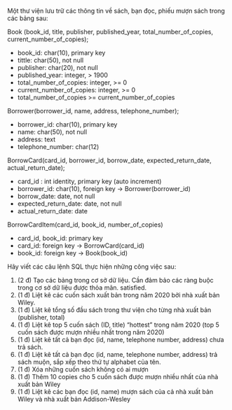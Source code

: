 Một thư viện lưu trữ các thông tin về sách, bạn đọc, phiếu mượn sách trong các bảng sau:

Book (book_id, title, publisher, published_year, total_number_of_copies, current_number_of_copies);
- book_id: char(10), primary key
- tittle: char(50), not null
- publisher: char(20), not null
- published_year: integer, > 1900
- total_number_of_copies: integer, >= 0
- current_number_of_copies: integer, >= 0
- total_number_of_copies >= current_number_of_copies

Borrower(borrower_id, name, address, telephone_number);
- borrower_id: char(10), primary key
- name: char(50), not null
- address: text
- telephone_number: char(12)

BorrowCard(card_id, borrower_id, borrow_date, expected_return_date, actual_return_date);
- card_id : int identity, primary key (auto increment)
- borrower_id: char(10), foreign key → Borrower(borrower_id)
- borrow_date: date, not null
- expected_return_date: date, not null
- actual_return_date: date

BorrowCardItem(card_id, book_id, number_of_copies)
- card_id, book_id: primary key
- card_id: foreign key → BorrowCard(card_id)
- book_id: foreign key → Book(book_id)

Hãy viết các câu lệnh SQL thực hiện những công việc sau:

1. (2 đ) Tạo các bảng trong cơ sở dữ liệu. Cần đảm bảo các ràng buộc trong cơ sở dữ liệu được 
thỏa mãn. satisfied.
2. (1 đ) Liệt kê các cuốn sách xuất bản trong năm 2020 bởi nhà xuất bản Wiley.
3. (1 đ) Liệt kê tổng số đầu sách trong thư viện cho từng nhà xuất bản (publisher, total)
4. (1 đ) Liệt kê top 5 cuốn sách (ID, title) “hottest” trong năm 2020 (top 5 cuốn sách được mượn 
nhiều nhất trong năm 2020)
5. (1 đ) Liệt kê tất cả bạn đọc (id, name, telephone number, address) chưa trả sách.
6. (1 đ) Liệt kê tất cả bạn đọc (id, name, telephone number, address) trả sách muộn, sắp xếp theo 
thứ tự alphabet của tên.
7. (1 đ) Xóa những cuốn sách không có ai mượn
8. (1 đ) Thêm 10 copies cho 5 cuốn sách được mượn nhiều nhất của nhà xuất bản Wiley
9. (1 đ) Liệt kê các bạn đọc (id, name) mượn sách của cả nhà xuất bản Wiley và nhà xuất bản 
Addison-Wesley
